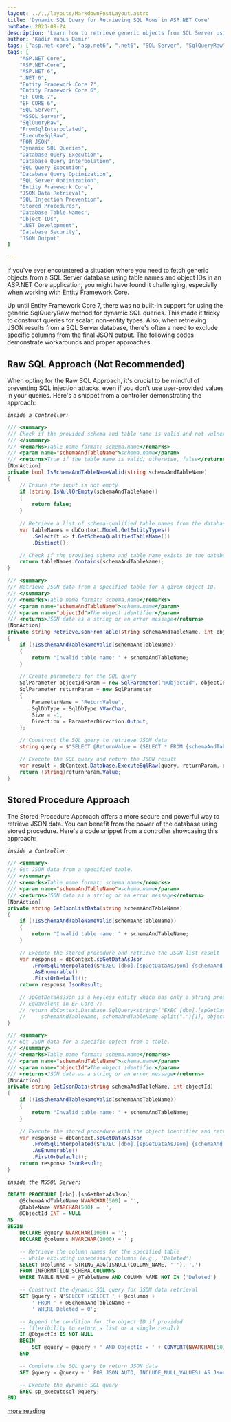```yaml
---
layout: ../../layouts/MarkdownPostLayout.astro
title: 'Dynamic SQL Query for Retrieving SQL Rows in ASP.NET Core'
pubDate: 2023-09-24
description: 'Learn how to retrieve generic objects from SQL Server using table names and object IDs in ASP.NET Core.'
author: 'Kadir Yunus Demir'
tags: ["asp.net-core", "asp.net6", ".net6", "SQL Server", "SqlQueryRaw", "FromSqlInterpolated", "ExecuteSqlRaw", "FOR JSON"]
tags: [
    "ASP.NET Core",
    "ASP.NET-Core",
    "ASP.NET 6",
    ".NET 6",
    "Entity Framework Core 7",
    "Entity Framework Core 6",
    "EF CORE 7",
    "EF CORE 6",
    "SQL Server",
    "MSSQL Server",
    "SqlQueryRaw",
    "FromSqlInterpolated",
    "ExecuteSqlRaw",
    "FOR JSON",
    "Dynamic SQL Queries",
    "Database Query Execution",
    "Database Query Interpolation",
    "SQL Query Execution",
    "Database Query Optimization",
    "SQL Server Optimization",
    "Entity Framework Core",
    "JSON Data Retrieval",
    "SQL Injection Prevention",
    "Stored Procedures",
    "Database Table Names",
    "Object IDs",
    ".NET Development",
    "Database Security",
    "JSON Output"
]

---
```

If you've ever encountered a situation where you need to fetch generic objects from a SQL Server database using table names and object IDs in an ASP.NET Core application, you might have found it challenging, especially when working with Entity Framework Core.

Up until Entity Framework Core 7, there was no built-in support for using the generic SqlQueryRaw<T> method for dynamic SQL queries. This made it tricky to construct queries for scalar, non-entity types. Also, when retrieving JSON results from a SQL Server database, there's often a need to exclude specific columns from the final JSON output. The following codes demonstrate workarounds and proper approaches.

## Raw SQL Approach (Not Recommended)
When opting for the Raw SQL Approach, it's crucial to be mindful of preventing SQL injection attacks, even if you don't use user-provided values in your queries. Here's a snippet from a controller demonstrating the approach:

*`inside a Controller:`*
```csharp
/// <summary>
/// Check if the provided schema and table name is valid and not vulnerable to SQL injection attack.
/// </summary>
/// <remarks>Table name format: schema.name</remarks>
/// <param name="schemaAndTableName">schema.name</param>
/// <returns>True if the table name is valid; otherwise, false</returns>
[NonAction]
private bool IsSchemaAndTableNameValid(string schemaAndTableName)
{
    // Ensure the input is not empty
    if (string.IsNullOrEmpty(schemaAndTableName))
    {  
        return false; 
    }
    
    // Retrieve a list of schema-qualified table names from the database context
    var tableNames = dbContext.Model.GetEntityTypes()
        .Select(t => t.GetSchemaQualifiedTableName())
        .Distinct();

    // Check if the provided schema and table name exists in the database
    return tableNames.Contains(schemaAndTableName);
}

/// <summary>
/// Retrieve JSON data from a specified table for a given object ID.
/// </summary>
/// <remarks>Table name format: schema.name</remarks>
/// <param name="schemaAndTableName">schema.name</param>
/// <param name="objectId">The object identifier</param>
/// <returns>JSON data as a string or an error message</returns>
[NonAction]
private string RetrieveJsonFromTable(string schemaAndTableName, int objectId)
{
    if (!IsSchemaAndTableNameValid(schemaAndTableName))
    {
        return "Invalid table name: " + schemaAndTableName;
    }

    // Create parameters for the SQL query
    SqlParameter objectIdParam = new SqlParameter("@ObjectId", objectId);
    SqlParameter returnParam = new SqlParameter
    {
        ParameterName = "ReturnValue",
        SqlDbType = SqlDbType.NVarChar,
        Size = -1,
        Direction = ParameterDirection.Output,
    };

    // Construct the SQL query to retrieve JSON data
    string query = $"SELECT @ReturnValue = (SELECT * FROM {schemaAndTableName} WHERE ObjectId = @ObjectId AND Deleted = 0 FOR JSON AUTO, INCLUDE_NULL_VALUES, WITHOUT_ARRAY_WRAPPER);";

    // Execute the SQL query and return the JSON result
    var result = dbContext.Database.ExecuteSqlRaw(query, returnParam, objectIdParam);
    return (string)returnParam.Value;
}
```

## Stored Procedure Approach
The Stored Procedure Approach offers a more secure and powerful way to retrieve JSON data. You can benefit from the power of the database using stored procedure. Here's a code snippet from a controller showcasing this approach:

*`inside a Controller:`*
```csharp
/// <summary>
/// Get JSON data from a specified table.
/// </summary>
/// <remarks>Table name format: schema.name</remarks>
/// <param name="schemaAndTableName">schema.name</param>
/// <returns>JSON data as a string or an error message</returns>
[NonAction]
private string GetJsonListData(string schemaAndTableName)
{
    if (!IsSchemaAndTableNameValid(schemaAndTableName))
    {
        return "Invalid table name: " + schemaAndTableName;
    }

    // Execute the stored procedure and retrieve the JSON list result
    var response = dbContext.spGetDataAsJson
        .FromSqlInterpolated($"EXEC [dbo].[spGetDataAsJson] {schemaAndTableName}, {schemaAndTableName.Split(".")[1]}")
        .AsEnumerable()
        .FirstOrDefault();
    return response.JsonResult;

    // spGetDataAsJson is a keyless entity which has only a string properpty named JsonResult
    // Equavelent in EF Core 7:
    // return dbContext.Database.SqlQuery<string>("EXEC [dbo].[spGetDataAsJson] @SchemaAndTableName, @TableName, @ObjectId", 
    //     schemaAndTableName, schemaAndTableName.Split(".")[1], objectId);
}

/// <summary>
/// Get JSON data for a specific object from a table.
/// </summary>
/// <remarks>Table name format: schema.name</remarks>
/// <param name="schemaAndTableName">schema.name</param>
/// <param name="objectId">The object identifier</param>
/// <returns>JSON data as a string or an error message</returns>
[NonAction]
private string GetJsonData(string schemaAndTableName, int objectId)
{
    if (!IsSchemaAndTableNameValid(schemaAndTableName))
    {
        return "Invalid table name: " + schemaAndTableName;
    }

    // Execute the stored procedure with the object identifier and retrieve the JSON result
    var response = dbContext.spGetDataAsJson
        .FromSqlInterpolated($"EXEC [dbo].[spGetDataAsJson] {schemaAndTableName}, {schemaAndTableName.Split(".")[1]}, {objectId}")
        .AsEnumerable()
        .FirstOrDefault();
    return response.JsonResult;
}
```

*`inside the MSSQL Server:`*
```sql
CREATE PROCEDURE [dbo].[spGetDataAsJson]
    @SchemaAndTableName NVARCHAR(500) = '',
    @TableName NVARCHAR(500) = '',
    @ObjectId INT = NULL
AS
BEGIN
    DECLARE @query NVARCHAR(1000) = '';
    DECLARE @columns NVARCHAR(1000) = '';

    -- Retrieve the column names for the specified table
    -- while excluding unnecessary columns (e.g., 'Deleted')
    SELECT @columns = STRING_AGG(ISNULL(COLUMN_NAME, ' '), ',') 
    FROM INFORMATION_SCHEMA.COLUMNS 
    WHERE TABLE_NAME = @TableName AND COLUMN_NAME NOT IN ('Deleted')

    -- Construct the dynamic SQL query for JSON data retrieval
    SET @query = N'SELECT (SELECT ' + @columns +
        ' FROM ' + @SchemaAndTableName +
        ' WHERE Deleted = 0';

    -- Append the condition for the object ID if provided 
    -- (flexibility to return a list or a single result)
    IF @ObjectId IS NOT NULL
    BEGIN
        SET @query = @query + ' AND ObjectId = ' + CONVERT(NVARCHAR(50), @ObjectId);
    END

    -- Complete the SQL query to return JSON data
    SET @query = @query + ' FOR JSON AUTO, INCLUDE_NULL_VALUES) AS JsonResult';

    -- Execute the dynamic SQL query
    EXEC sp_executesql @query;
END
```

[more reading](https://learn.microsoft.com/en-us/ef/core/querying/sql-queries)